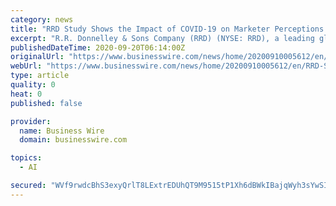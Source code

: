 ```yaml
---
category: news
title: "RRD Study Shows the Impact of COVID-19 on Marketer Perceptions of Artificial Intelligence/Machine Learning, Shifting Investment Priorities and Effectively Connecting with Consumers"
excerpt: "R.R. Donnelley & Sons Company (RRD) (NYSE: RRD), a leading global provider of marketing and business communications, today released The Pivot Repo"
publishedDateTime: 2020-09-20T06:14:00Z
originalUrl: "https://www.businesswire.com/news/home/20200910005612/en/RRD-Study-Shows-the-Impact-of-COVID-19-on-Marketer-Perceptions-of-Artificial-IntelligenceMachine-Learning-Shifting-Investment-Priorities-and-Effectively-Connecting-with-Consumers"
webUrl: "https://www.businesswire.com/news/home/20200910005612/en/RRD-Study-Shows-the-Impact-of-COVID-19-on-Marketer-Perceptions-of-Artificial-IntelligenceMachine-Learning-Shifting-Investment-Priorities-and-Effectively-Connecting-with-Consumers"
type: article
quality: 0
heat: 0
published: false

provider:
  name: Business Wire
  domain: businesswire.com

topics:
  - AI

secured: "WVf9rwdcBhS3exyQrlT8LExtrEDUhQT9M9515tP1Xh6dBWkIBajqWyh3sYwSIijGQhjce2MzFSYBIPOXRk+b/rJKUH/LeetXC2TjFpi1J/O+Sqo45EeK3FeCO6TjjGoTEHlpBk2IThc82x9+avZLBg9X00eUr36MjXT1340bSZDzkqX9qth/k2Gbvwp1RgHcB3BH6Zn8TM8uJTnElL2cwsgcpqWGQCSCYvued4ql9bJhzReQsY3iy5P7fonUC0gFuNI0bEosN0/4HLPU2RjxHLhZVCtLhyMc1GlimeLbaFSwVlvLtl0g3pyn+9bAZg/FyyuXgQwKC/nKnjHUDTEva8nW9mIcNtP4zA/6MqpuP1E=;KE51F7+/GPAqHmBsMA0QdA=="
---
```


